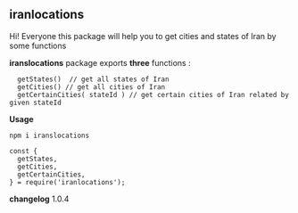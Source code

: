 ## iranlocations

Hi! Everyone
this package will help you to get cities and states of Iran by some functions

**iranslocations** package exports **three** functions :

```
  getStates()  // get all states of Iran
  getCities() // get all cities of Iran
  getCertainCities( stateId ) // get certain cities of Iran related by given stateId

```

**Usage**

```
npm i iranslocations
```

```
const {
  getStates,
  getCities,
  getCertainCities,
} = require('iranlocations');
```

**changelog**
1.0.4
